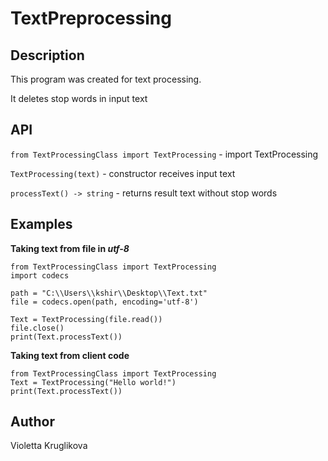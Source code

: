 # TextPreprocessing

## Description

This program was created for text processing.

It deletes stop words in input text

## API

```from TextProcessingClass import TextProcessing``` - import TextProcessing

```TextProcessing(text)``` - constructor receives input text

```processText() -> string``` - returns result text without stop words

## Examples

**Taking text from file in *utf-8***

```
from TextProcessingClass import TextProcessing
import codecs

path = "C:\\Users\\kshir\\Desktop\\Text.txt"
file = codecs.open(path, encoding='utf-8')

Text = TextProcessing(file.read())
file.close()
print(Text.processText())
```

**Taking text from client code**

```
from TextProcessingClass import TextProcessing
Text = TextProcessing("Hello world!")
print(Text.processText())
```

## Author

Violetta Kruglikova


